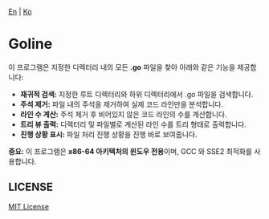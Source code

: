 [En](README.md) | [Ko](README_kr.md)

# Goline

이 프로그램은 지정한 디렉터리 내의 모든 **.go** 파일을 찾아 아래와 같은 기능을 제공합니다:

- **재귀적 검색:** 지정한 루트 디렉터리와 하위 디렉터리에서 .go 파일을 검색합니다.
- **주석 제거:** 파일 내의 주석을 제거하여 실제 코드 라인만을 분석합니다.
- **라인 수 계산:** 주석 제거 후 비어있지 않은 코드 라인의 수를 계산합니다.
- **트리 뷰 출력:** 디렉터리 및 파일별로 계산된 라인 수를 트리 형태로 출력합니다.
- **진행 상황 표시:** 파일 처리 진행 상황을 진행 바로 보여줍니다.

**중요:** 이 프로그램은 **x86-64 아키텍처의 윈도우 전용**이며, GCC 와 SSE2 최적화를 사용합니다.

## LICENSE

[MIT License](https://opensource.org/licenses/MIT)
